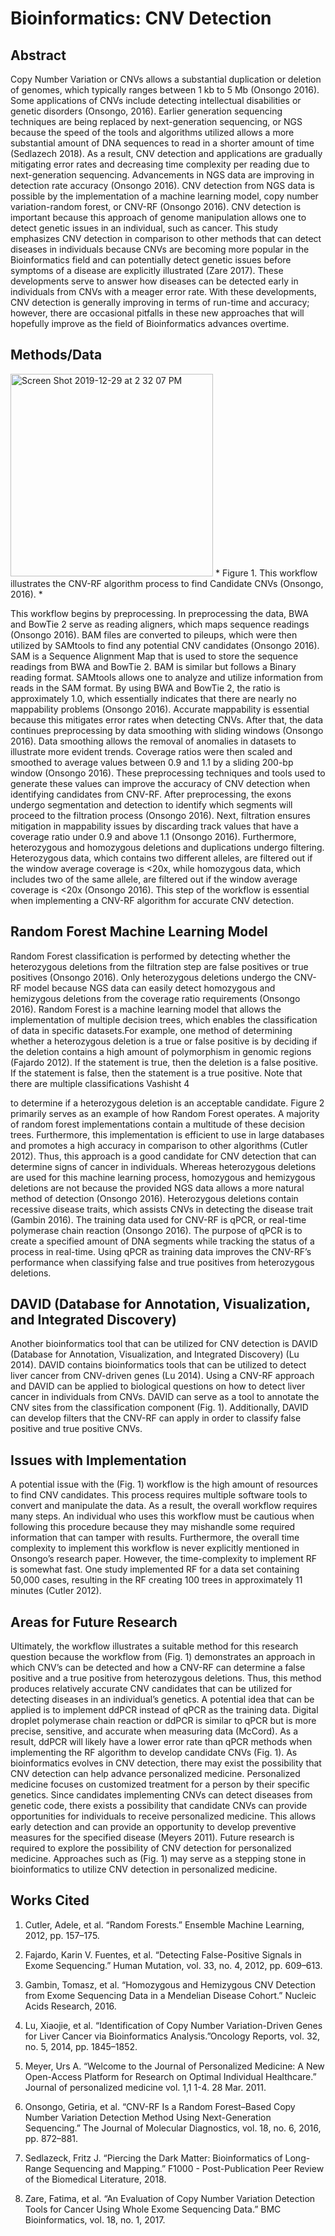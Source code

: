 # Bioinformatics: CNV Detection

## Abstract

Copy Number Variation or CNVs allows a substantial duplication or deletion of genomes, which typically ranges between 1 kb to 5 Mb (Onsongo 2016). Some applications of CNVs include detecting intellectual disabilities or genetic disorders (Onsongo, 2016). Earlier generation sequencing techniques are being replaced by next-generation sequencing, or NGS because the speed of the tools and algorithms utilized allows a more substantial amount of DNA sequences to read in a shorter amount of time (Sedlazech 2018). As a result, CNV detection and applications are gradually mitigating error rates and decreasing time complexity per reading due to next-generation sequencing. Advancements in NGS data are improving in detection rate accuracy (Onsongo 2016). CNV detection from NGS data is possible by the implementation of a machine learning model, copy number variation-random forest, or CNV-RF (Onsongo 2016). CNV detection is important because this approach of genome manipulation allows one to detect genetic issues in an individual, such as cancer. This study emphasizes CNV detection in comparison to other methods that can detect diseases in individuals because CNVs are becoming more popular in the Bioinformatics field and can potentially detect genetic issues before symptoms of a disease are explicitly illustrated (Zare 2017). These developments serve to answer how diseases can be detected early in individuals from CNVs with a meager error rate. With these developments, CNV detection is generally improving in terms of run-time and accuracy; however, there are occasional pitfalls in these new approaches that will hopefully improve as the field of Bioinformatics advances overtime.

## Methods/Data

<img width="324" alt="Screen Shot 2019-12-29 at 2 32 07 PM" src="https://user-images.githubusercontent.com/27433542/71561729-3301f680-2a48-11ea-80ab-05f35039efe6.png">
* Figure 1. This workflow illustrates the CNV-RF algorithm process to find Candidate CNVs (Onsongo, 2016). *

This workflow begins by preprocessing. In preprocessing the data, BWA and BowTie 2 serve as reading aligners, which maps sequence readings (Onsongo 2016). BAM files are converted to pileups, which were then utilized by SAMtools to find any potential CNV candidates (Onsongo 2016). SAM is a Sequence Alignment Map that is used to store the sequence readings from BWA and BowTie 2. BAM is similar but follows a Binary reading format. SAMtools allows one to analyze and utilize information from reads in the SAM format. By using BWA and BowTie 2, the ratio is approximately 1.0, which essentially indicates that there are nearly no mappability problems (Onsongo 2016). Accurate mappability is essential because this mitigates error rates when detecting CNVs. After that, the data continues preprocessing by data smoothing with sliding windows (Onsongo 2016). Data smoothing allows the removal of anomalies in datasets to illustrate more evident trends. Coverage ratios were then scaled and smoothed to average values between 0.9 and 1.1 by a sliding 200-bp window (Onsongo 2016). These preprocessing techniques and tools used to generate these values can improve the accuracy of CNV detection when identifying candidates from CNV-RF.
After preprocessing, the exons undergo segmentation and detection to identify which segments will proceed to the filtration process (Onsongo 2016). Next, filtration ensures mitigation in mappability issues by discarding track values that have a coverage ratio under 0.9 and above 1.1 (Onsongo 2016). Furthermore, heterozygous and homozygous deletions and duplications undergo filtering. Heterozygous data, which contains two different alleles, are filtered out if the window average coverage is <20x, while homozygous data, which includes two of the same allele, are filtered out if the window average coverage is <20x (Onsongo 2016). This step of the workflow is essential when implementing a CNV-RF algorithm for accurate CNV detection.

## Random Forest Machine Learning Model

Random Forest classification is performed by detecting whether the heterozygous deletions from the filtration step are false positives or true positives (Onsongo 2016). Only heterozygous deletions undergo the CNV-RF model because NGS data can easily detect homozygous and hemizygous deletions from the coverage ratio requirements (Onsongo 2016). Random Forest is a machine learning model that allows the implementation of multiple decision trees, which enables the classification of data in specific datasets.For example, one method of determining whether a heterozygous deletion is a true or false positive is by deciding if the deletion contains a high amount of polymorphism in genomic regions (Fajardo 2012). If the statement is true, then the deletion is a false positive. If the statement is false, then the statement is a true positive. Note that there are multiple classifications
Vashisht 4
 
to determine if a heterozygous deletion is an acceptable candidate. Figure 2 primarily serves as an example of how Random Forest operates. A majority of random forest implementations contain a multitude of these decision trees. Furthermore, this implementation is efficient to use in large databases and promotes a high accuracy in comparison to other algorithms (Cutler 2012). Thus, this approach is a good candidate for CNV detection that can determine signs of cancer in individuals. Whereas heterozygous deletions are used for this machine learning process, homozygous and hemizygous deletions are not because the provided NGS data allows a more natural method of detection (Onsongo 2016). Heterozygous deletions contain recessive disease traits, which assists CNVs in detecting the disease trait (Gambin 2016). The training data used for CNV-RF is qPCR, or real-time polymerase chain reaction (Onsongo 2016). The purpose of qPCR is to create a specified amount of DNA segments while tracking the status of a process in real-time. Using qPCR as training data improves the CNV-RF’s performance when classifying false and true positives from heterozygous deletions.

## DAVID (Database for Annotation, Visualization, and Integrated Discovery)

Another bioinformatics tool that can be utilized for CNV detection is DAVID (Database for Annotation, Visualization, and Integrated Discovery) (Lu 2014). DAVID contains bioinformatics tools that can be utilized to detect liver cancer from CNV-driven genes (Lu 2014). Using a CNV-RF approach and DAVID can be applied to biological questions on how to detect liver cancer in individuals from CNVs. DAVID can serve as a tool to annotate the CNV sites from the classification component ​(Fig. 1)​. Additionally, DAVID can develop filters that the CNV-RF can apply in order to classify false positive and true positive CNVs.

## Issues with Implementation

A potential issue with the ​(Fig. 1) workflow is the high amount of resources to find CNV candidates. This process requires multiple software tools to convert and manipulate the data. As a result, the overall workflow requires many steps. An individual who uses this workflow must be cautious when following this procedure because they may mishandle some required information that can tamper with results. Furthermore, the overall time complexity to implement this workflow is never explicitly mentioned in Onsongo’s research paper. However, the time-complexity to implement RF is somewhat fast. One study implemented RF for a data set containing 50,000 cases, resulting in the RF creating 100 trees in approximately 11 minutes (Cutler 2012).

## Areas for Future Research

Ultimately, the workflow illustrates a suitable method for this research question because the workflow from ​(Fig. 1) demonstrates an approach in which CNV’s can be detected and how a CNV-RF can determine a false positive and a true positive from heterozygous deletions. Thus, this method produces relatively accurate CNV candidates that can be utilized for detecting diseases in an individual’s genetics. A potential idea that can be applied is to implement ddPCR instead of qPCR as the training data. Digital droplet polymerase chain reaction or ddPCR is similar to qPCR but is more precise, sensitive, and accurate when measuring data (McCord). As a result, ddPCR will likely have a lower error rate than qPCR methods when implementing the RF algorithm to develop candidate CNVs ​(Fig. 1).​ As bioinformatics evolves in CNV detection, there may exist the possibility that CNV detection can help advance personalized medicine. Personalized medicine focuses on customized treatment for a person by their specific genetics. Since candidates implementing CNVs can detect diseases from genetic code, there exists a possibility that candidate CNVs can provide opportunities for individuals to receive personalized medicine. This allows early detection and can provide an opportunity to develop preventive measures for the specified disease (Meyers 2011). Future research is required to explore the possibility of CNV detection for personalized medicine. Approaches such as ​(Fig. 1) may serve as a stepping stone in bioinformatics to utilize CNV detection in personalized medicine.

## Works Cited

1) Cutler, Adele, et al. “Random Forests.” ​Ensemble Machine Learning,​ 2012, pp. 157–175.

2) Fajardo, Karin V. Fuentes, et al. “Detecting False-Positive Signals in Exome Sequencing.” Human Mutation​, vol. 33, no. 4, 2012, pp. 609–613.

3) Gambin, Tomasz, et al. “Homozygous and Hemizygous CNV Detection from Exome Sequencing Data in a Mendelian Disease Cohort.” ​Nucleic Acids Research​, 2016.

4) Lu, Xiaojie, et al. “Identification of Copy Number Variation-Driven Genes for Liver Cancer via Bioinformatics Analysis.” ​Oncology Reports​, vol. 32, no. 5, 2014, pp. 1845–1852.

5) Meyer, Urs A. “Welcome to the Journal of Personalized Medicine: A New Open-Access Platform for Research on Optimal Individual Healthcare.” ​Journal of personalized medicine​ vol. 1,1 1-4. 28 Mar. 2011.

6) Onsongo, Getiria, et al. “CNV-RF Is a Random Forest–Based Copy Number Variation Detection Method Using Next-Generation Sequencing.” ​The Journal of Molecular Diagnostics​, vol. 18, no. 6, 2016, pp. 872–881.

7) Sedlazeck, Fritz J. “Piercing the Dark Matter: Bioinformatics of Long-Range Sequencing and Mapping.” ​F1000 - Post-Publication Peer Review of the Biomedical Literature,​ 2018.

8) Zare, Fatima, et al. “An Evaluation of Copy Number Variation Detection Tools for Cancer Using Whole Exome Sequencing Data.” ​BMC Bioinformatics,​ vol. 18, no. 1, 2017.
